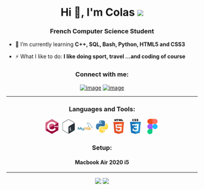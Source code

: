 <h1 align="center">Hi 👋, I'm Colas <img src="https://emoji.gg/assets/emoji/8111-shinycharizard.gif"></h1>
<h3 align="center">French Computer Science Student</h3>

- 🌱 I’m currently learning **C++, SQL, Bash, Python, HTML5 and CSS3**

- ⚡ What I like to do: **I like doing sport, travel ...and coding of course**

<h3 align="center">Connect with me:</h3>
<div align="center">

[![image](https://img.shields.io/badge/Instagram-E4405F?style=for-the-badge&logo=instagram&logoColor=white)](https://www.instagram.com/colasnaudi/)
[![image](https://img.shields.io/badge/Gmail-D14836?style=for-the-badge&logo=gmail&logoColor=white)](mailto:colasnaudi@gmail.com)
  
</div>

<hr>

<h3 align="center">Languages and Tools:</h3>

<p align="center"> 
    <img src="https://raw.githubusercontent.com/devicons/devicon/2ae2a900d2f041da66e950e4d48052658d850630/icons/cplusplus/cplusplus-original.svg" alt="cplusplus" width="40" height="40"/> 
  </a>
    <img src="https://raw.githubusercontent.com/devicons/devicon/2ae2a900d2f041da66e950e4d48052658d850630/icons/bash/bash-original.svg" alt="bash" width="40" height="40"/> 
  </a>
    <img src="https://raw.githubusercontent.com/devicons/devicon/2ae2a900d2f041da66e950e4d48052658d850630/icons/mysql/mysql-original-wordmark.svg" alt="mysql" width="40" height="40"/> 
  </a>
    <img src="https://raw.githubusercontent.com/devicons/devicon/master/icons/python/python-original.svg" alt="python" width="40" height="40"/> 
  </a>
    <img src="https://raw.githubusercontent.com/devicons/devicon/master/icons/html5/html5-original-wordmark.svg" alt="html5" width="40" height="40"/> 
  </a>
    <img src="https://raw.githubusercontent.com/devicons/devicon/master/icons/css3/css3-original-wordmark.svg" alt="css3" width="40" height="40"/> 
  </a>
  <img src="https://raw.githubusercontent.com/devicons/devicon/2ae2a900d2f041da66e950e4d48052658d850630/icons/figma/figma-original.svg" alt="figma" width="40" height="40"/> 
  </a>
</p>

<h3 align="center">Setup:</h3>
<h4 align="center">
  Macbook Air 2020 i5
</h4>

<hr>

<p align= "center">
  <img height= "150" src="https://github-readme-stats.vercel.app/api?username=colasnaudi&theme=react&show_icons=true&include_all_commits=true" />
  <img height= "150" src="https://github-readme-stats.vercel.app/api/top-langs/?username=colasnaudi&theme=react&layout=compact" />
</p>
